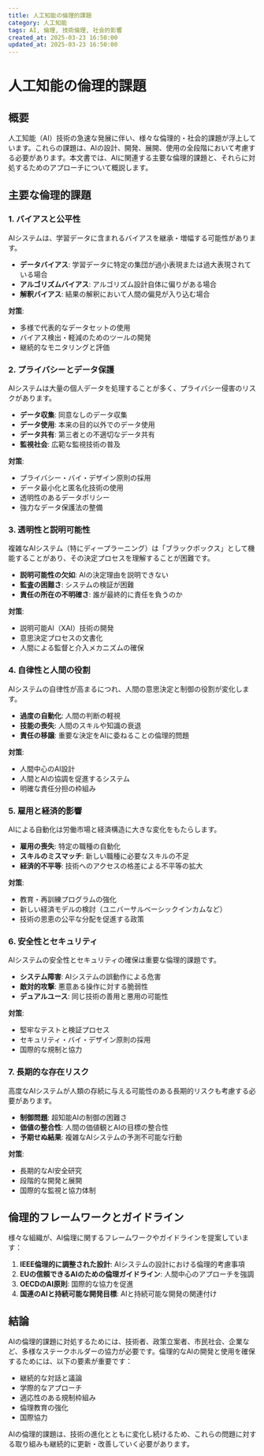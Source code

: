 ```yaml
---
title: 人工知能の倫理的課題
category: 人工知能
tags: AI, 倫理, 技術倫理, 社会的影響
created_at: 2025-03-23 16:50:00
updated_at: 2025-03-23 16:50:00
---
```


# 人工知能の倫理的課題

## 概要

人工知能（AI）技術の急速な発展に伴い、様々な倫理的・社会的課題が浮上しています。これらの課題は、AIの設計、開発、展開、使用の全段階において考慮する必要があります。本文書では、AIに関連する主要な倫理的課題と、それらに対処するためのアプローチについて概説します。

## 主要な倫理的課題

### 1. バイアスと公平性

AIシステムは、学習データに含まれるバイアスを継承・増幅する可能性があります。

- **データバイアス**: 学習データに特定の集団が過小表現または過大表現されている場合
- **アルゴリズムバイアス**: アルゴリズム設計自体に偏りがある場合
- **解釈バイアス**: 結果の解釈において人間の偏見が入り込む場合

**対策**:
- 多様で代表的なデータセットの使用
- バイアス検出・軽減のためのツールの開発
- 継続的なモニタリングと評価

### 2. プライバシーとデータ保護

AIシステムは大量の個人データを処理することが多く、プライバシー侵害のリスクがあります。

- **データ収集**: 同意なしのデータ収集
- **データ使用**: 本来の目的以外でのデータ使用
- **データ共有**: 第三者との不適切なデータ共有
- **監視社会**: 広範な監視技術の普及

**対策**:
- プライバシー・バイ・デザイン原則の採用
- データ最小化と匿名化技術の使用
- 透明性のあるデータポリシー
- 強力なデータ保護法の整備

### 3. 透明性と説明可能性

複雑なAIシステム（特にディープラーニング）は「ブラックボックス」として機能することがあり、その決定プロセスを理解することが困難です。

- **説明可能性の欠如**: AIの決定理由を説明できない
- **監査の困難さ**: システムの検証が困難
- **責任の所在の不明確さ**: 誰が最終的に責任を負うのか

**対策**:
- 説明可能AI（XAI）技術の開発
- 意思決定プロセスの文書化
- 人間による監督と介入メカニズムの確保

### 4. 自律性と人間の役割

AIシステムの自律性が高まるにつれ、人間の意思決定と制御の役割が変化します。

- **過度の自動化**: 人間の判断の軽視
- **技能の喪失**: 人間のスキルや知識の衰退
- **責任の移譲**: 重要な決定をAIに委ねることの倫理的問題

**対策**:
- 人間中心のAI設計
- 人間とAIの協調を促進するシステム
- 明確な責任分担の枠組み

### 5. 雇用と経済的影響

AIによる自動化は労働市場と経済構造に大きな変化をもたらします。

- **雇用の喪失**: 特定の職種の自動化
- **スキルのミスマッチ**: 新しい職種に必要なスキルの不足
- **経済的不平等**: 技術へのアクセスの格差による不平等の拡大

**対策**:
- 教育・再訓練プログラムの強化
- 新しい経済モデルの検討（ユニバーサルベーシックインカムなど）
- 技術の恩恵の公平な分配を促進する政策

### 6. 安全性とセキュリティ

AIシステムの安全性とセキュリティの確保は重要な倫理的課題です。

- **システム障害**: AIシステムの誤動作による危害
- **敵対的攻撃**: 悪意ある操作に対する脆弱性
- **デュアルユース**: 同じ技術の善用と悪用の可能性

**対策**:
- 堅牢なテストと検証プロセス
- セキュリティ・バイ・デザイン原則の採用
- 国際的な規制と協力

### 7. 長期的な存在リスク

高度なAIシステムが人類の存続に与える可能性のある長期的リスクも考慮する必要があります。

- **制御問題**: 超知能AIの制御の困難さ
- **価値の整合性**: 人間の価値観とAIの目標の整合性
- **予期せぬ結果**: 複雑なAIシステムの予測不可能な行動

**対策**:
- 長期的なAI安全研究
- 段階的な開発と展開
- 国際的な監視と協力体制

## 倫理的フレームワークとガイドライン

様々な組織が、AI倫理に関するフレームワークやガイドラインを提案しています：

1. **IEEE倫理的に調整された設計**: AIシステムの設計における倫理的考慮事項
2. **EUの信頼できるAIのための倫理ガイドライン**: 人間中心のアプローチを強調
3. **OECDのAI原則**: 国際的な協力を促進
4. **国連のAIと持続可能な開発目標**: AIと持続可能な開発の関連付け

## 結論

AIの倫理的課題に対処するためには、技術者、政策立案者、市民社会、企業など、多様なステークホルダーの協力が必要です。倫理的なAIの開発と使用を確保するためには、以下の要素が重要です：

- 継続的な対話と議論
- 学際的なアプローチ
- 適応性のある規制枠組み
- 倫理教育の強化
- 国際協力

AIの倫理的課題は、技術の進化とともに変化し続けるため、これらの問題に対する取り組みも継続的に更新・改善していく必要があります。